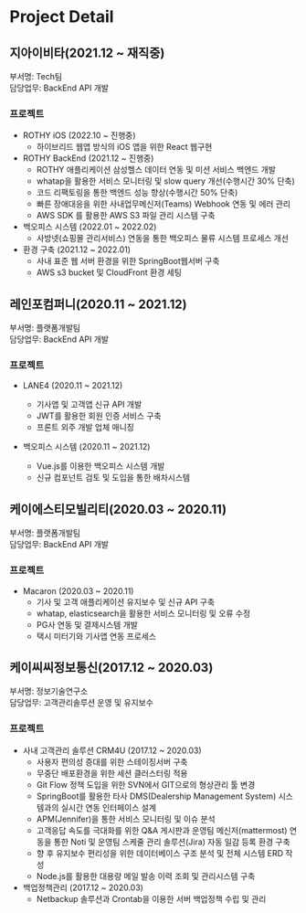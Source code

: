 # Project Detail
## 지아이비타(2021.12 ~ 재직중)
부서명: Tech팀<br/>
담당업무: BackEnd API 개발

### 프로젝트
- ROTHY iOS (2022.10 ~ 진행중)
  - 하이브리드 웹앱 방식의 iOS 앱을 위한 React 웹구현
- ROTHY BackEnd (2021.12 ~ 진행중)
  - ROTHY 애플리케이션 삼성헬스 데이터 연동 및 미션 서비스 백엔드 개발
  - whatap을 활용한 서비스 모니터링 및 slow query 개선(수행시간 30% 단축)
  - 코드 리팩토링을 통한 백엔드 성능 향상(수행시간 50% 단축)
  - 빠른 장애대응을 위한 사내업무메신저(Teams) Webhook 연동 및 에러 관리
  - AWS SDK 를 활용한 AWS S3 파일 관리 시스템 구축
- 백오피스 시스템 (2022.01 ~ 2022.02)
  - 사방넷(쇼핑몰 관리서비스) 연동을 통한 백오피스 물류 시스템 프로세스 개선
- 환경 구축 (2021.12 ~ 2022.01)
  - 사내 표준 웹 서버 환경을 위한 SpringBoot웹서버 구축
  - AWS s3 bucket 및 CloudFront 환경 세팅

## 레인포컴퍼니(2020.11 ~ 2021.12)
부서명: 플랫폼개발팀<br/>
담당업무: BackEnd API 개발

### 프로젝트
- LANE4 (2020.11 ~ 2021.12)
  - 기사앱 및 고객앱 신규 API 개발
  - JWT를 활용한 회원 인증 서비스 구축
  - 프론트 외주 개발 업체 매니징

- 백오피스 시스템 (2020.11 ~ 2021.12)
  - Vue.js를 이용한 백오피스 시스템 개발
  - 신규 컴포넌트 검토 및 도입을 통한 배차시스템

## 케이에스티모빌리티(2020.03 ~ 2020.11)
부서명: 플랫폼개발팀<br/>
담당업무: BackEnd API 개발

### 프로젝트
- Macaron (2020.03 ~ 2020.11)
  - 기사 및 고객 애플리케이션 유지보수 및 신규 API 구축
  - whatap, elasticsearch을 활용한 서비스 모니터링 및 오류 수정
  - PG사 연동 및 결제시스템 개발
  - 택시 미터기와 기사앱 연동 프로세스

## 케이씨씨정보통신(2017.12 ~ 2020.03)
부서명: 정보기술연구소<br/>
담당업무: 고객관리솔루션 운영 및 유지보수

### 프로젝트
- 사내 고객관리 솔루션 CRM4U (2017.12 ~ 2020.03)
  - 사용자 편의성 증대를 위한 스테이징서버 구축
  - 무중단 배포환경을 위한 세션 클러스터링 적용
  - Git Flow 정책 도입을 위한 SVN에서 GIT으로의 형상관리 툴 변경
  - SpringBoot를 활용한 타사 DMS(Dealership Management System) 시스템과의 실시간 연동 인터페이스 설계
  - APM(Jennifer)을 통한 서비스 모니터링 및 이슈 분석
  - 고객응답 속도를 극대화를 위한 Q&A 게시판과 운영팀 메신저(mattermost) 연동을 통한 Noti 및 운영팀 스케줄 관리 솔루션(Jira) 자동 일감 등록 환경 구축
  - 향 후 유지보수 편리성을 위한 데이터베이스 구조 분석 및 전체 시스템 ERD 작성
  - Node.js를 활용한 대용량 메일 발송 이력 조회 및 관리시스템 구축
- 백업정책관리 (2017.12 ~ 2020.03)
  - Netbackup 솔루션과 Crontab을 이용한 서버 백업정책 수립 및 관리
